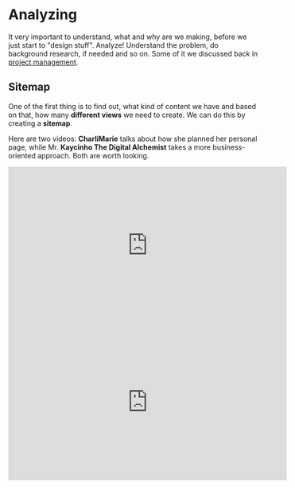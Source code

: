 # Analyzing

It very important to understand, what and why are we making, before we just start to "design stuff". Analyze! Understand the problem, do background research, if needed and so on. Some of it we discussed back in [project management](/en/intro/project/project-management).

## Sitemap

One of the first thing is to find out, what kind of content we have and based on that, how many **different views** we need to create. We can do this by creating a **sitemap**.

Here are two videos: **CharliMarie** talks about how she planned her personal page, while Mr. **Kaycinho The Digital Alchemist** takes a more business-oriented approach. Both are worth looking.

<div class="video-responsive">
    <iframe width="560" height="315" src="https://www.youtube.com/embed/-Dwo-UOjDuw" title="Designing a website - Episode 1: Planning & site map!" frameborder="0" allow="accelerometer; autoplay; clipboard-write; encrypted-media; gyroscope; picture-in-picture" allowfullscreen></iframe>
</div>

<div class="video-responsive">
<iframe width="560" height="315" src="https://www.youtube.com/embed/db4CoweZIJE" title="How to plan a website structure?" frameborder="0" allow="accelerometer; autoplay; clipboard-write; encrypted-media; gyroscope; picture-in-picture" allowfullscreen></iframe>
</div>

